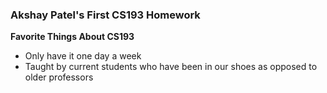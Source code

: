 ### Akshay Patel's First CS193 Homework

**Favorite Things About CS193**
- Only have it one day a week
- Taught by current students who have been in our shoes as opposed to older professors
